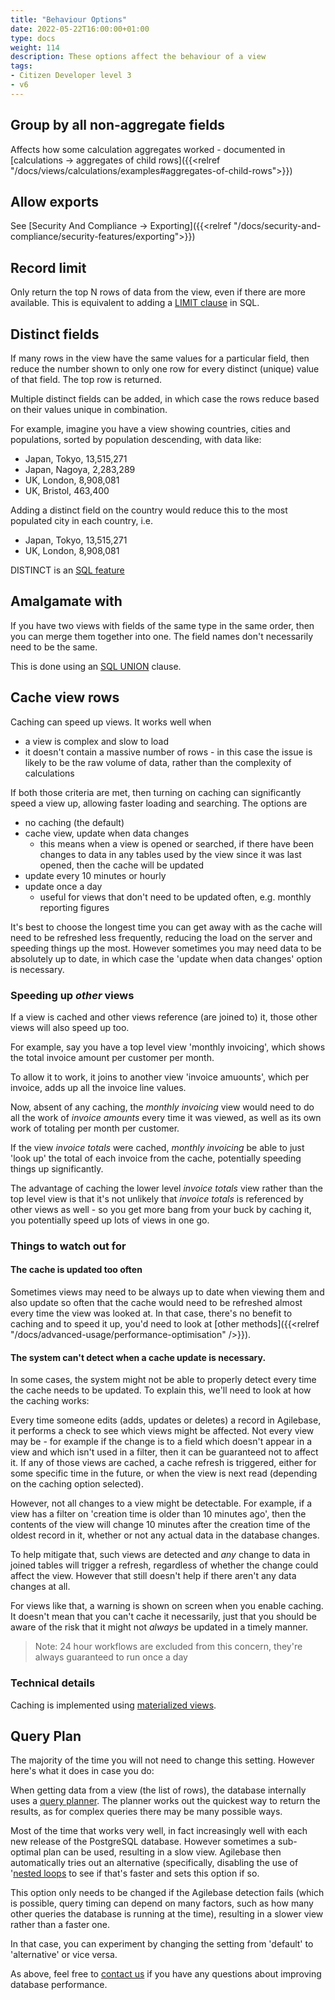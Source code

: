 ```yaml
---
title: "Behaviour Options"
date: 2022-05-22T16:00:00+01:00
type: docs
weight: 114
description: These options affect the behaviour of a view
tags:
- Citizen Developer level 3
- v6
---
```

## Group by all non-aggregate fields
Affects how some calculation aggregates worked - documented in [calculations -> aggregates of child rows]({{<relref "/docs/views/calculations/examples#aggregates-of-child-rows">}})

## Allow exports
See [Security And Compliance -> Exporting]({{<relref "/docs/security-and-compliance/security-features/exporting">}})

## Record limit
Only return the top N rows of data from the view, even if there are more available. This is equivalent to adding a [LIMIT clause](https://www.postgresql.org/docs/current/sql-select.html#SQL-LIMIT) in SQL.

## Distinct fields
If many rows in the view have the same values for a particular field, then reduce the number shown to only one row for every distinct (unique) value of that field. The top row is returned.

Multiple distinct fields can be added, in which case the rows reduce based on their values unique in combination.

For example, imagine you have a view showing countries, cities and populations, sorted by population descending, with data like:
* Japan, Tokyo, 13,515,271
* Japan, Nagoya, 2,283,289
* UK, London, 8,908,081
* UK, Bristol, 463,400

Adding a distinct field on the country would reduce this to the most populated city in each country, i.e.
* Japan, Tokyo, 13,515,271
* UK, London, 8,908,081

DISTINCT is an [SQL feature](https://www.postgresql.org/docs/current/sql-select.html#SQL-DISTINCT)

## Amalgamate with
If you have two views with fields of the same type in the same order, then you can merge them together into one. The field names don't necessarily need to be the same.

This is done using an [SQL UNION](https://www.sqltutorial.org/sql-union/) clause.

## Cache view rows
Caching can speed up views. It works well when
* a view is complex and slow to load
* it doesn't contain a massive number of rows - in this case the issue is likely to be the raw volume of data, rather than the complexity of calculations

If both those criteria are met, then turning on caching can significantly speed a view up, allowing faster loading and searching. The options are
* no caching (the default)
* cache view, update when data changes
    - this means when a view is opened or searched, if there have been changes to data in any tables used by the view since it was last opened, then the cache will be updated
* update every 10 minutes or hourly
* update once a day
    - useful for views that don't need to be updated often, e.g. monthly reporting figures

It's best to choose the longest time you can get away with as the cache will need to be refreshed less frequently, reducing the load on the server and speeding things up the most.
However sometimes you may need data to be absolutely up to date, in which case the 'update when data changes' option is necessary.

### Speeding up *other* views

If a view is cached and other views reference (are joined to) it, those other views will also speed up too.

For example, say you have a top level view 'monthly invoicing', which shows the total invoice amount per customer per month.

To allow it to work, it joins to another view 'invoice amuounts', which per invoice, adds up all the invoice line values.

Now, absent of any caching, the *monthly invoicing* view would need to do all the work of *invoice amounts* every time it was viewed, as well as its own work of totaling per month per customer.

If the view *invoice totals* were cached, *monthly invoicing* be able to just 'look up' the total of each invoice from the cache, potentially speeding things up significantly.

The advantage of caching the lower level *invoice totals* view rather than the top level view is that it's not unlikely that *invoice totals* is referenced by other views as well - so you get more bang from your buck by caching it, you potentially speed up lots of views in one go.

### Things to watch out for

#### The cache is updated too often
Sometimes views may need to be always up to date when viewing them and also update so often that the cache would need to be refreshed almost every time the view was looked at.
In that case, there's no benefit to caching and to speed it up, you'd need to look at [other methods]({{<relref "/docs/advanced-usage/performance-optimisation" />}}).

#### The system can't detect when a cache update is necessary.
In some cases, the system might not be able to properly detect every time the cache needs to be updated. To explain this, we'll need to look at how the caching works:

Every time someone edits (adds, updates or deletes) a record in Agilebase, it performs a check to see which views might be affected.
Not every view may be - for example if the change is to a field which doesn't appear in a view and which isn't used in a filter, then it can be guaranteed not to affect it.
If any of those views are cached, a cache refresh is triggered, either for some specific time in the future, or when the view is next read (depending on the caching option selected).

However, not all changes to a view might be detectable. For example, if a view has a filter on 'creation time is older than 10 minutes ago', then the contents of the view will change 10 minutes after the creation time of the oldest record in it, whether or not any actual data in the database changes.

To help mitigate that, such views are detected and *any* change to data in joined tables will trigger a refresh, regardless of whether the change could affect the view. However that still doesn't help if there aren't any data changes at all.

For views like that, a warning is shown on screen when you enable caching. It doesn't mean that you can't cache it necessarily, just that you should be aware of the risk that it might not *always* be updated in a timely manner.

> Note: 24 hour workflows are excluded from this concern, they're always guaranteed to run once a day

### Technical details

Caching is implemented using [materialized views](https://en.wikipedia.org/wiki/Materialized_view).

## Query Plan

The majority of the time you will not need to change this setting. However here's what it does in case you do:

When getting data from a view (the list of rows), the database internally uses a [query planner](https://www.postgresql.org/docs/current/planner-optimizer.html). The planner works out the quickest way to return the results, as for complex queries there may be many possible ways.

Most of the time that works very well, in fact increasingly well with each new release of the PostgreSQL database. However sometimes a sub-optimal plan can be used, resulting in a slow view. Agilebase then automatically tries out an alternative (specifically, disabling the use of '[nested loops](https://www.postgresql.org/docs/14/runtime-config-query.html') to see if that's faster and sets this option if so.

This option only needs to be changed if the Agilebase detection fails (which is possible, query timing can depend on many factors, such as how many other queries the database is running at the time), resulting in a slower view rather than a faster one.

In that case, you can experiment by changing the setting from 'default' to 'alternative' or vice versa.

As above, feel free to [contact us](https://agilechilli.com/contact-us/) if you have any questions about improving database performance.